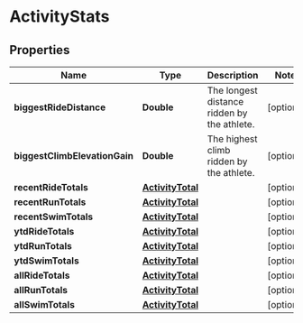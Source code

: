# ActivityStats

## Properties
Name | Type | Description | Notes
------------ | ------------- | ------------- | -------------
**biggestRideDistance** | **Double** | The longest distance ridden by the athlete. |  [optional]
**biggestClimbElevationGain** | **Double** | The highest climb ridden by the athlete. |  [optional]
**recentRideTotals** | [**ActivityTotal**](ActivityTotal.md) |  |  [optional]
**recentRunTotals** | [**ActivityTotal**](ActivityTotal.md) |  |  [optional]
**recentSwimTotals** | [**ActivityTotal**](ActivityTotal.md) |  |  [optional]
**ytdRideTotals** | [**ActivityTotal**](ActivityTotal.md) |  |  [optional]
**ytdRunTotals** | [**ActivityTotal**](ActivityTotal.md) |  |  [optional]
**ytdSwimTotals** | [**ActivityTotal**](ActivityTotal.md) |  |  [optional]
**allRideTotals** | [**ActivityTotal**](ActivityTotal.md) |  |  [optional]
**allRunTotals** | [**ActivityTotal**](ActivityTotal.md) |  |  [optional]
**allSwimTotals** | [**ActivityTotal**](ActivityTotal.md) |  |  [optional]
